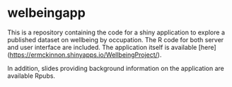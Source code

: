 # welbeingapp
This is a repository containing the code for a shiny application to explore a published dataset on wellbeing by occupation. The R code for both server and user interface are included. The application itself is available [here] (https://ermckinnon.shinyapps.io/WellbeingProject/).  

In addition, slides providing background information on the application are available Rpubs.
